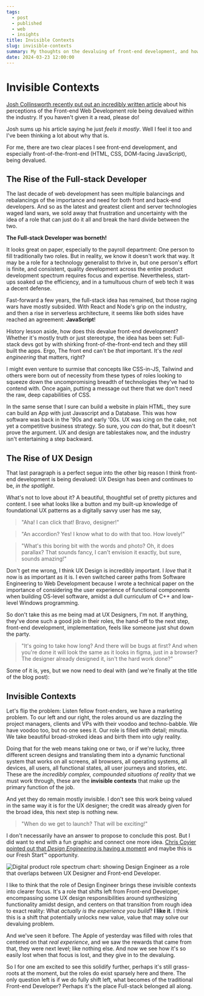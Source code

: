 ```yaml
---
tags: 
  - post
  - published
  - web
  - insights
title: Invisible Contexts
slug: invisible-contexts
summary: My thoughts on the devaluing of front-end development, and how dealing with invisible contexts has become thankless work.
date: 2024-03-23 12:00:00
---
```



# Invisible Contexts

[Josh Collinsworth recently put out an incredibly written article]() about his perceptions of the Front-end Web Development role being devalued within the industry. If you haven't given it a read, please do!

Josh sums up his article saying he just *feels it mostly*. Well I feel it too and I've been thinking a lot about why that is.

For me, there are two clear places I see front-end development, and especially front-of-the-front-end (HTML, CSS, DOM-facing JavaScript), being devalued.

## The Rise of the Full-stack Developer

The last decade of web development has seen multiple balancings and rebalancings of the importance and need for both front and back-end developers. And so as the latest and greatest client and server technologies waged land wars, we sold away that frustration and uncertainty with the idea of a role that can just do it all and break the hard divide between the two.

**The Full-stack Developer was borneth!**

It looks great on paper, especially to the payroll department: One person to fill traditionally two roles. But in reality, we know it doesn't work that way. It may be a role for a technology generalist to thrive in, but one person's effort is finite, and consistent, quality development across the entire product development spectrum requires focus and expertise. Nevertheless, start-ups soaked up the efficiency, and in a tumultuous churn of web tech it was a decent defense.

Fast-forward a few years, the full-stack idea has remained, but those raging wars have mostly subsided. With React and Node's grip on the industry, and then a rise in serverless architecture, it seems like both sides have reached an agreement: **JavaScript**!

History lesson aside, how does this devalue front-end development? Whether it's mostly truth or just stereotype, the idea has been set: Full-stack devs got by with shirking front-of-the-front-end tech and they still built the apps. Ergo, The front end can't be *that* important. It's the *real engineering* that matters, right?

I might even venture to surmise that concepts like CSS-in-JS, Tailwind and others were born out of necessity from these types of roles looking to squeeze down the uncompromising breadth of technologies they've had to contend with. Once again, putting a message out there that we don't need the raw, deep capabilities of CSS.

In the same sense that I sure can build a website in plain HTML, they sure can build an App with just Javascript and a Database. This was how software was back in the '90s and early '00s. UX was icing on the cake, not yet a competitive business strategy. So sure, you *can* do that, but it doesn't prove the argument. UX and design are tablestakes now, and the industry isn't entertaining a step backward.

## The Rise of UX Design

That last paragraph is a perfect segue into the other big reason I think front-end development is being devalued: UX Design has been and continues to be, *in the spotlight*.

What's not to love about it? A beautiful, thoughtful set of pretty pictures and content. I see what looks like a button and my built-up knowledge of foundational UX patterns as a digitally savvy user has me say,

> "Aha! I can click that! Bravo, designer!"

> "An accordion? Yes! I know what to do with that too. How lovely!"

> "What's this boring bit with the words and photo? Oh, it does parallax? That sounds fancy, I can't envision it exactly, but sure, sounds amazing!"

Don't get me wrong, I think UX Design is incredibly important. I *love* that it now is as important as it is. I even switched career paths from Software Engineering to Web Development because I wrote a technical paper on the importance of considering the user experience of functional components when building OS-level software, amidst a dull curriculum of C++ and low-level Windows programming.

So don't take this as me being mad at UX Designers, I'm not. If anything, they've done such a good job in their roles, the hand-off to the next step, front-end development, implementation, feels like someone just shut down the party. 

> "It's going to take how long? And there will be bugs at first? And when you're done it will look the same as it looks in figma, just in a browser? The designer already designed it, isn't the hard work done?"

Some of it is, yes, but we now need to deal with (and we're finally at the title of the blog post):

## Invisible Contexts

Let's flip the problem: Listen fellow front-enders, we have a marketing problem. To our left and our right, the roles around us are dazzling the project managers, clients and VPs with their voodoo and techno-babble. We have voodoo too, but no one sees it. Our role is filled with detail; minutia. We take beautiful broad-stroked ideas and birth them into ugly reality.

Doing that for the web means taking one or two, or if we're lucky, three different screen designs and translating them into a dynamic functional system that works on all screens, all browsers, all operating systems, all devices, all users, all functional states, all user journeys and stories, etc. These are the *incredibly complex, compounded situations of reality* that we must work through, these are the **invisible contexts** that make up the primary function of the job.

And yet they do remain mostly invisible. I don't see this work being valued in the same way it is for the UX designer; the credit was already given for the broad idea, this next step is nothing new.

> "When do we get to launch? That will be exciting!"

I don't necessarily have an answer to propose to conclude this post. But I did want to end with a fun graphic and connect one more idea. [Chris Coyier pointed out that *Design Engineering* is having a moment](https://frontendmasters.com/blog/design-engineers/) and maybe this is our Fresh Start&trade; opportunity.

![Digital product role spectrum chart: showing Design Engineer as a role that overlaps between UX Designer and Front-end Developer.](/static/blog/de/design-engineering.png)

I like to think that the role of Design Engineer brings these invisible contexts into clearer focus. It's a role that shifts left from Front-end Developer, encompassing some UX design responsibilities around synthesizing functionality amidst design, and centers on that transition from rough idea to exact reality: What *actually is the experience you build*? **I like it**. I think this is a shift that potentially unlocks new value, value that may solve our devaluing problem.

And we've seen it before. The Apple of yesterday was filled with roles that centered on that *real experience*, and we saw the rewards that came from that, they were next level; like nothing else. And now we see how it's so easily lost when that focus is lost, and they give in to the devaluing.

So I for one am excited to see this solidify further, perhaps it's still grass-roots at the moment, but the roles do exist sparsely here and there. The only question left is if we do fully shift left, what becomes of the traditional Front-end Developer? Perhaps it's the place Full-stack belonged all along.